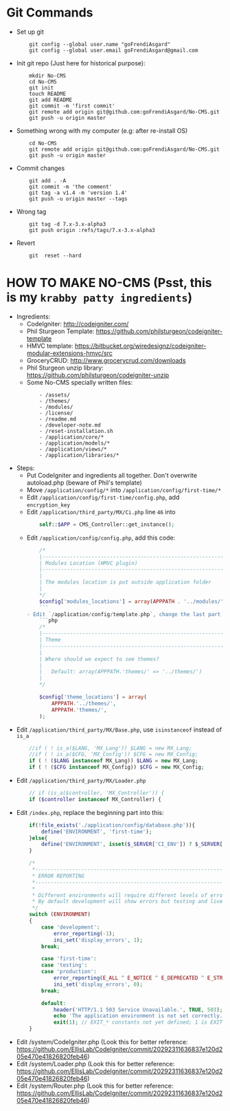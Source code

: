 Git Commands
============

* Set up git
    ```
        git config --global user.name "goFrendiAsgard"
        git config --global user.email goFrendiAsgard@gmail.com
    ```
* Init git repo (Just here for historical purpose):
    ```
        mkdir No-CMS
        cd No-CMS
        git init
        touch README
        git add README
        git commit -m 'first commit'
        git remote add origin git@github.com:goFrendiAsgard/No-CMS.git
        git push -u origin master
    ```
* Something wrong with my computer (e.g: after re-install OS)     
    ```
        cd No-CMS
        git remote add origin git@github.com:goFrendiAsgard/No-CMS.git
        git push -u origin master
    ```
* Commit changes
    ```     
        git add . -A
        git commit -m 'the comment'
        git tag -a v1.4 -m 'version 1.4'
        git push -u origin master --tags
    ```
* Wrong tag
    ```
        git tag -d 7.x-3.x-alpha3
        git push origin :refs/tags/7.x-3.x-alpha3
    ```      
* Revert
    ```
        git  reset --hard
    ```

HOW TO MAKE NO-CMS (Psst, this is my `krabby patty ingredients`)
================================================================

* Ingredients:
    - CodeIgniter: http://codeigniter.com/
    - Phil Sturgeon Template: https://github.com/philsturgeon/codeigniter-template
    - HMVC template: https://bitbucket.org/wiredesignz/codeigniter-modular-extensions-hmvc/src
    - GroceryCRUD: http://www.grocerycrud.com/downloads
    - Phil Sturgeon unzip library: https://github.com/philsturgeon/codeigniter-unzip
    - Some No-CMS specially written files:
        ```
            - /assets/
            - /themes/
            - /modules/
            - /license/
            - /readme.md
            - /developer-note.md
            - /reset-installation.sh
            - /application/core/*
            - /application/models/*
            - /application/views/*
            - /application/libraries/*
        ```
* Steps:
    - Put CodeIgniter and ingredients all together. Don't overwrite autoload.php (beware of Phil's template)
    - Move `/application/config/*` into `/application/config/first-time/*`
    - Edit `/application/config/first-time/config.php`, add `encryption_key`
    - Edit `/application/third_party/MX/Ci.php` line `46` into
        ```php
            self::$APP = CMS_Controller::get_instance();
        ```
    - Edit `/application/config/config.php`, add this code:
        ```php
            /*
            |--------------------------------------------------------------------------
            | Modules Location (HMVC plugin)
            |--------------------------------------------------------------------------
            |
            | The modules location is put outside application folder
            |
            */
            $config['modules_locations'] = array(APPPATH . '../modules/' => '../../modules/');
            ```
        - Edit `/application/config/template.php`, change the last part into:
            ```php
            /*
            |--------------------------------------------------------------------------
            | Theme
            |--------------------------------------------------------------------------
            |
            | Where should we expect to see themes?
            |
            |	Default: array(APPPATH.'themes/' => '../themes/')
            |
            */

            $config['theme_locations'] = array(	
                APPPATH.'../themes/',
                APPPATH.'themes/',
            );
        ```
* Edit `/application/third_party/MX/Base.php`, use `isinstanceof` instead of `is_a`
    ```php
        //if ( ! is_a($LANG, 'MX_Lang')) $LANG = new MX_Lang;
        //if ( ! is_a($CFG, 'MX_Config')) $CFG = new MX_Config;
        if ( ! ($LANG instanceof MX_Lang)) $LANG = new MX_Lang;
        if ( ! ($CFG instanceof MX_Config)) $CFG = new MX_Config;
    ```
* Edit `/application/third_party/MX/Loader.php`
    ```php
        // if (is_a($controller, 'MX_Controller')) {
        if ($controller instanceof MX_Controller) {
    ```
* Edit `/index.php`, replace the beginning part into this:
    ```php
        if(!file_exists('./application/config/database.php')){
            define('ENVIRONMENT', 'first-time');
        }else{
            define('ENVIRONMENT', isset($_SERVER['CI_ENV']) ? $_SERVER['CI_ENV'] : 'development');
        }

        /*
         *---------------------------------------------------------------
         * ERROR REPORTING
         *---------------------------------------------------------------
         *
         * Different environments will require different levels of error reporting.
         * By default development will show errors but testing and live will hide them.
         */
        switch (ENVIRONMENT)
        {
            case 'development':
                error_reporting(-1);
                ini_set('display_errors', 1);
            break;

            case 'first-time':
            case 'testing':
            case 'production':
                error_reporting(E_ALL ^ E_NOTICE ^ E_DEPRECATED ^ E_STRICT);
                ini_set('display_errors', 0);
            break;

            default:
                header('HTTP/1.1 503 Service Unavailable.', TRUE, 503);
                echo 'The application environment is not set correctly.';
                exit(1); // EXIT_* constants not yet defined; 1 is EXIT_ERROR, a generic error.
        }
    ```
* Edit /system/CodeIgniter.php (Look this for better reference: https://github.com/EllisLab/CodeIgniter/commit/20292311636837e120d205e470e41826820feb46)
* Edit /system/Loader.php (Look this for better reference: https://github.com/EllisLab/CodeIgniter/commit/20292311636837e120d205e470e41826820feb46)
* Edit /system/Router.php (Look this for better reference: https://github.com/EllisLab/CodeIgniter/commit/20292311636837e120d205e470e41826820feb46)
